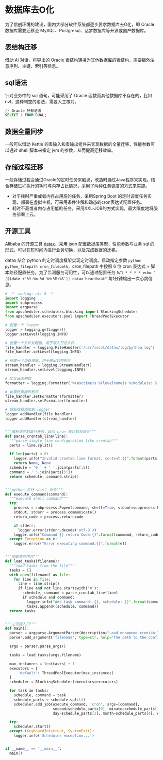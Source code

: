 # 数据库去O化

为了信创环境的建设，国内大部分软件系统都逐步要求数据库去O化，即 Oracle 数据库需要迁移至 MySQL、Postgresql、达梦数据库等开源或国产数据库。

## 表结构迁移

借助 AI 对话，将导出的 Oracle 表结构转换为其他数据库的表结构，需要额外注意序列、主键、索引等信息。

## sql语法

针对业务中的 sql 语句，可能采用了 Oracle 函数而其他数据库不存在的，比如 nvl，这种判空的语法，需要人工核对。

```sql
// Oracle 特有语法
SELECT 1 FROM DUAL;

```

## 数据全量同步

一般可以借助 Kettle 的表输入和表输出组件来实现数据的全量迁移，性能参数可以通过 shell 脚本来指定 jvm 的参数，从而提高迁移效率。

## 存储过程迁移

一般存储过程会通过Oracle的定时任务来触发，改造时通过Java程序来实现。结合存储过程执行的耗时与内存占比情况，采用了两种任务调度的方式来实施。
- 对于耗时严重或者内存占用高的任务，采用Spring Boot 的定时调度任务实现，部署在虚拟主机，可采用条件注解和动态的cron表达式配置任务。
- 耗时不高或者内存占用低的任务，采用XXL-JOB的方式实现，最大限度地将服务部署上云。

## 开源工具

Alibaba 的开源工具 [datax](https://github.com/alibaba/DataX)，采用 json 配置数据库类型、性能参数与业务 sql 的形式，可以在短时间内进行业务切换，以及完成数据的迁移。

datax 结合 python 的定时调度框架实现定时调度。启动指定参数 `python python_filepath cron_filepath`，cron_filepath 中按照 6 位 cron 表达式 + 脚本路径配置任务。为了监测服务可用性，可以通过配置任务 `0/1 * * * * echo "[$(date +'%Y-%m-%d %H:%M:%S')] datax heartbeat"` 每1分钟输出一次心跳信息。

```python
# -*- coding: utf-8 -*-
import logging
import subprocess
import argparse
from apscheduler.schedulers.blocking import BlockingScheduler
from apscheduler.executors.pool import ThreadPoolExecutor

# 创建一个 logger
logger = logging.getLogger()
logger.setLevel(logging.INFO)

# 创建一个文件处理器，用于写入日志文件
file_handler = logging.FileHandler('/usr/local/datax/log/python.log')
file_handler.setLevel(logging.INFO)

# 创建一个流处理器，用于输出到控制台
stream_handler = logging.StreamHandler()
stream_handler.setLevel(logging.INFO)

# 定义日志格式
formatter = logging.Formatter('%(asctime)s %(levelname)s %(module)s: %(message)s')

# 设置处理器的格式
file_handler.setFormatter(formatter)
stream_handler.setFormatter(formatter)

# 将处理器添加到 logger
logger.addHandler(file_handler)
logger.addHandler(stream_handler)


"""解析文件的单行任务，返回 cron 表达式和命令"""
def parse_crontab_line(line):
  """parse single line configuration like crontab"""
  parts = line.split()

  if len(parts) < 6:
    logger.info("Invalid crontab line format, content:{}".format(parts))
    return None, None
  schedule = '0 ' + ' '.join(parts[:5])
  command = ' '.join(parts[5:])
  return schedule, command.strip()


"""python 执行 shell 命令"""
def execute_command(command):
  """execute shell command"""
  try:
    process = subprocess.Popen(command, shell=True, stdout=subprocess.PIPE, stderr=subprocess.PIPE)
    stdout, stderr = process.communicate()
    return_code = process.returncode

    if stderr:
      logger.error(stderr.decode('utf-8'))
    logger.info("Command {} return Code:{}".format(command, return_code))
  except Exception as e:
    logger.error("Error executing command:{}".format(e))


"""加载文件内容"""
def load_tasks(filename):
  """load tasks from the file"""
  tasks = []
  with open(filename) as file:
    for line in file:
      line = line.strip()
      if line and not line.startswith('#'):
        schedule, command = parse_crontab_line(line)
        if schedule and command:
          logger.info("Add task command: {}, schedule: {}".format(command, schedule))
          tasks.append((schedule, command))
  return tasks


"""主进程入口"""
def main():
  parser = argparse.ArgumentParser(description="Load enhanced crontab-like tasks (including seconds) from a file and execute them using APScheduler.")
  parser.add_argument('filename', type=str, help='The path to the configuration file containing crontab-like tasks')

  args = parser.parse_args()

  tasks = load_tasks(args.filename)

  max_instances = len(tasks) + 1
  executors = {
      'default': ThreadPoolExecutor(max_instances)
  }
  scheduler = BlockingScheduler(executors=executors)

  for task in tasks:
    schedule, command = task
    schedule_parts = schedule.split()
    scheduler.add_job(execute_command, 'cron', args=[command],
                      second=schedule_parts[0], minute=schedule_parts[1], hour=schedule_parts[2],
                      day=schedule_parts[3], month=schedule_parts[4], day_of_week=schedule_parts[5], max_instances=max_instances)

  try:
    scheduler.start()
  except (KeyboardInterrupt, SystemExit):
    logger.info('Scheduler exception...')


if __name__ == '__main__':
  main()
```


